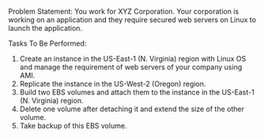  Problem Statement:
 You work for XYZ Corporation. Your corporation is working on an application and they require secured web servers on Linux to launch the application.
 
 Tasks To Be Performed:
 1. Create an instance in the US-East-1 (N. Virginia) region with Linux OS and manage the requirement of web servers of your company using AMI.
 2. Replicate the instance in the US-West-2 (Oregon) region.
 3. Build two EBS volumes and attach them to the instance in the US-East-1 (N. Virginia) region.
 4. Delete one volume after detaching it and extend the size of the other volume.
 5. Take backup of this EBS volume.
